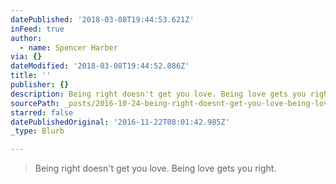 ```yaml
---
datePublished: '2018-03-08T19:44:53.621Z'
inFeed: true
author:
  - name: Spencer Harber
via: {}
dateModified: '2018-03-08T19:44:52.086Z'
title: ''
publisher: {}
description: Being right doesn't get you love. Being love gets you right.
sourcePath: _posts/2016-10-24-being-right-doesnt-get-you-love-being-love-gets-you-right.md
starred: false
datePublishedOriginal: '2016-11-22T08:01:42.985Z'
_type: Blurb

---
```

> Being right doesn't get you love. Being love gets you right.